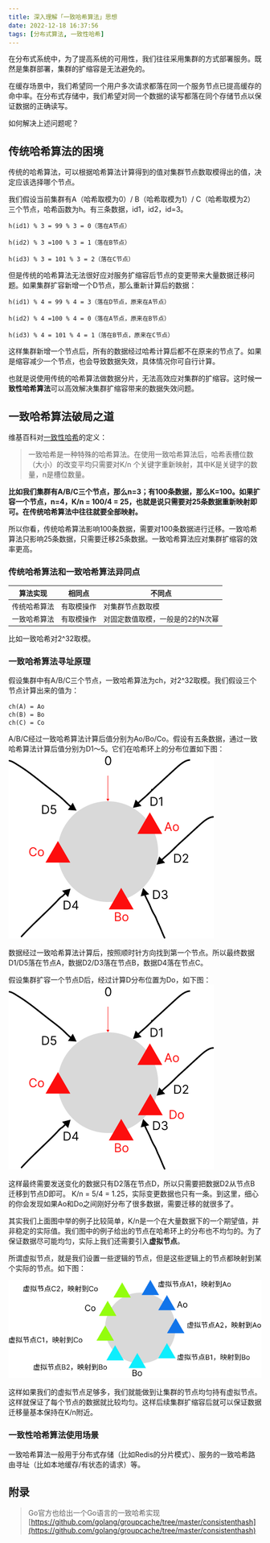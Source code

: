 ```yaml
---
title: 深入理解「一致哈希算法」思想
date: 2022-12-18 16:37:56
tags: [分布式算法, 一致性哈希]
---
```


在分布式系统中，为了提高系统的可用性，我们往往采用集群的方式部署服务。既然是集群部署，集群的扩缩容是无法避免的。

在缓存场景中，我们希望同一个用户多次请求都落在同一个服务节点已提高缓存的命中率。在分布式存储中，我们希望对同一个数据的读写都落在同个存储节点以保证数据的正确读写。

如何解决上述问题呢？

## 传统哈希算法的困境

传统的哈希算法，可以根据哈希算法计算得到的值对集群节点数取模得出的值，决定应该选择哪个节点。

我们假设当前集群有A（哈希取模为0）/ B（哈希取模为1）/ C（哈希取模为2）三个节点，哈希函数为h。有三条数据，id1，id2，id=3。

```shell
h(id1) % 3 = 99 % 3 = 0（落在A节点）

h(id2) % 3 =100 % 3 = 1（落在B节点）

h(id3) % 3 = 101 % 3 = 2（落在C节点）
```

但是传统的哈希算法无法很好应对服务扩缩容后节点的变更带来大量数据迁移问题。如果集群扩容新增一个D节点，那么重新计算后的数据：

```shell
h(id1) % 4 = 99 % 4 = 3（落在D节点，原来在A节点）

h(id2) % 4 =100 % 4 = 0（落在A节点，原来在B节点）

h(id3) % 4 = 101 % 4 = 1（落在B节点，原来在C节点）
```

这样集群新增一个节点后，所有的数据经过哈希计算后都不在原来的节点了。如果是缩容减少一个节点，也会导致数据失效，具体情况你可自行计算。

也就是说使用传统的哈希算法做数据分片，无法高效应对集群的扩缩容。这时候**一致性哈希算法**可以高效解决集群扩缩容带来的数据失效问题。


## 一致哈希算法破局之道

维基百科对[一致性哈希](https://zh.wikipedia.org/wiki/%E4%B8%80%E8%87%B4%E5%93%88%E5%B8%8C)的定义：

>一致哈希是一种特殊的哈希算法。在使用一致哈希算法后，哈希表槽位数（大小）的改变平均只需要对K/n 个关键字重新映射，其中K是关键字的数量，n是槽位数量。

**比如我们集群有A/B/C三个节点，那么n=3；有100条数据，那么K=100。如果扩容一个节点，n=4，K/n = 100/4 = 25，也就是说只需要对25条数据重新映射即可。在传统哈希算法中往往就要全部映射。**

所以你看，传统哈希算法影响100条数据，需要对100条数据进行迁移。一致哈希算法只影响25条数据，只需要迁移25条数据。一致哈希算法应对集群扩缩容的效率更高。

### 传统哈希算法和一致哈希算法异同点


| 算法实现 | 相同点 | 不同点 |
|------|-----|-----|
|   传统哈希算法   |  有取模操作   |  对集群节点数取模   |
| 一致哈希算法 | 有取模操作 | 对固定数值取模，一般是的2的N次幂|

比如一致哈希对2^32取模。

### 一致哈希算法寻址原理

假设集群中有A/B/C三个节点，一致哈希算法为ch，对2^32取模。我们假设三个节点计算出来的值为：

```shell
ch(A) = Ao
ch(B) = Bo
ch(C) = Co
```
A/B/C经过一致哈希算法计算后值分别为Ao/Bo/Co。假设有五条数据，通过一致哈希算法计算后值分别为D1～5。它们在哈希环上的分布位置如下图：
![一致哈希算法数据分布图@V1](../images/一致哈希算法数据分布图@V1.png)

数据经过一致哈希算法计算后，按照顺时针方向找到第一个节点。所以最终数据D1/D5落在节点A，数据D2/D3落在节点B，数据D4落在节点C。

假设集群扩容一个节点D后，经过计算D分布位置为Do，如下图：
![一致哈希算法数据分布图@V1](../images/一致哈希算法数据分布@扩容节点.png)

这样最终需要发送变化的数据只有D2落在节点D，所以只需要把数据D2从节点B迁移到节点D即可。
K/n = 5/4 = 1.25，实际变更数据也只有一条。到这里，细心的你会发现如果Ao和Do之间刚好分布了很多数据，需要迁移的就很多了。

其实我们上面图中举的例子比较简单，K/n是一个在大量数据下的一个期望值，并非稳定的实际值。我们图中的例子给出的节点在哈希环上的分布也不均匀的。为了保证数据尽可能均匀，实际上我们还需要引入**虚拟节点**。

所谓虚拟节点，就是我们设置一些逻辑的节点，但是这些逻辑上的节点都映射到某个实际的节点。如下图：

![一致哈希算法数据分布图@V1](../images/一致哈希算法数据分布@虚拟节点.png)

这样如果我们的虚拟节点足够多，我们就能做到让集群的节点均匀持有虚拟节点。这样就保证了每个节点的数据就比较均匀。这样后续集群扩缩容后就可以保证数据迁移量基本保持在K/n附近。

### 一致性哈希算法使用场景

一致哈希算法一般用于分布式存储（比如Redis的分片模式）、服务的一致哈希路由寻址（比如本地缓存/有状态的请求）等。

## 附录

>Go官方也给出一个Go语言的一致哈希实现
[https://github.com/golang/groupcache/tree/master/consistenthash](https://github.com/golang/groupcache/tree/master/consistenthash)
